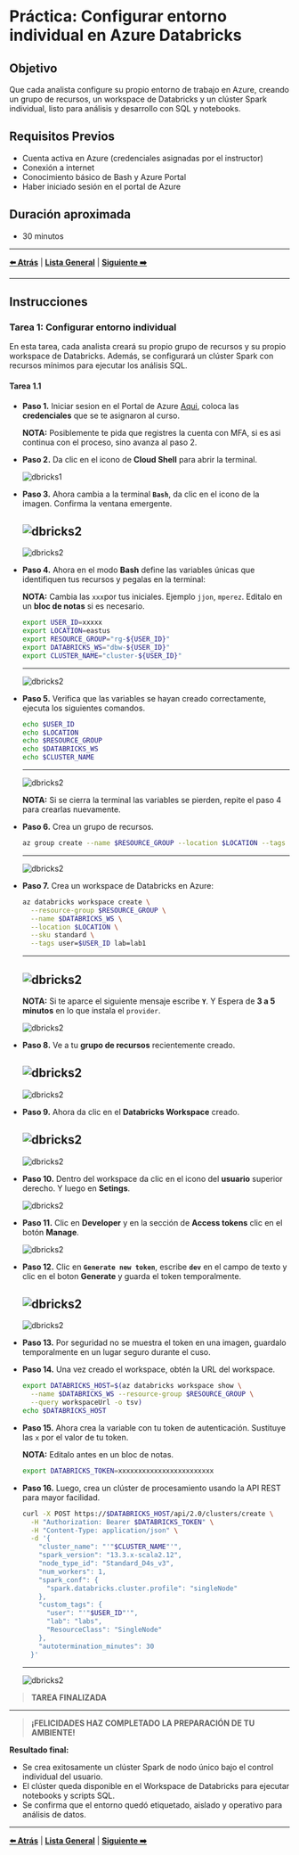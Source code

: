 # Práctica: Configurar entorno individual en Azure Databricks

## Objetivo

Que cada analista configure su propio entorno de trabajo en Azure, creando un grupo de recursos, un workspace de Databricks y un clúster Spark individual, listo para análisis y desarrollo con SQL y notebooks.

## Requisitos Previos

- Cuenta activa en Azure (credenciales asignadas por el instructor)
- Conexión a internet
- Conocimiento básico de Bash y Azure Portal
- Haber iniciado sesión en el portal de Azure

## Duración aproximada

- 30 minutos

---

**[⬅️ Atrás](https://netec-mx.github.io/Custom_NETEC_DBRICKS-DA_INT-Priv/Capítulo4/README.html)** | **[Lista General](https://netec-mx.github.io/Custom_NETEC_DBRICKS-DA_INT-Priv/)** | **[Siguiente ➡️](https://netec-mx.github.io/Custom_NETEC_DBRICKS-DA_INT-Priv/Capítulo1/README.html)**

---

## Instrucciones

### Tarea 1: Configurar entorno individual  

En esta tarea, cada analista creará su propio grupo de recursos y su propio workspace de Databricks. Además, se configurará un clúster Spark con recursos mínimos para ejecutar los análisis SQL.

#### Tarea 1.1

- **Paso 1.** Iniciar sesion en el Portal de Azure [Aqui](https://portal.azure.com/), coloca las **credenciales** que se te asignaron al curso.

    **NOTA:** Posiblemente te pida que registres la cuenta con MFA, si es asi continua con el proceso, sino avanza al paso 2.

- **Paso 2.** Da clic en el icono de **Cloud Shell** para abrir la terminal.

    ![dbricks1](/Custom_NETEC_DBRICKS-DA_INT-Priv/images/lab1/img1.png)

- **Paso 3.** Ahora cambia a la terminal **`Bash`**, da clic en el icono de la imagen. Confirma la ventana emergente.

    ![dbricks2](/Custom_NETEC_DBRICKS-DA_INT-Priv/images/lab1/img2.png)
    ---
    ![dbricks2](/Custom_NETEC_DBRICKS-DA_INT-Priv/images/lab1/img3.png)

- **Paso 4.** Ahora en el modo **Bash** define las variables únicas que identifiquen tus recursos y pegalas en la terminal:

    **NOTA:** Cambia las `xxx`por tus iniciales. Ejemplo `jjon`, `mperez`. Editalo en un **bloc de notas** si es necesario.

    ```bash
    export USER_ID=xxxxx
    export LOCATION=eastus
    export RESOURCE_GROUP="rg-${USER_ID}"
    export DATABRICKS_WS="dbw-${USER_ID}"
    export CLUSTER_NAME="cluster-${USER_ID}"
    ```
    ---
    ![dbricks2](/Custom_NETEC_DBRICKS-DA_INT-Priv/images/lab1/img4.png)

- **Paso 5.** Verifica que las variables se hayan creado correctamente, ejecuta los siguientes comandos.

    ```bash
    echo $USER_ID
    echo $LOCATION
    echo $RESOURCE_GROUP
    echo $DATABRICKS_WS
    echo $CLUSTER_NAME
    ```
    ---
    ![dbricks2](/Custom_NETEC_DBRICKS-DA_INT-Priv/images/lab1/img5.png)

    **NOTA:** Si se cierra la terminal las variables se pierden, repite el paso 4 para crearlas nuevamente.

- **Paso 6.** Crea un grupo de recursos.

    ```bash
    az group create --name $RESOURCE_GROUP --location $LOCATION --tags user=$USER_ID lab=lab1
    ```
    ---
    ![dbricks2](/Custom_NETEC_DBRICKS-DA_INT-Priv/images/lab1/img6.png)

- **Paso 7.** Crea un workspace de Databricks en Azure:

    ```bash
    az databricks workspace create \
      --resource-group $RESOURCE_GROUP \
      --name $DATABRICKS_WS \
      --location $LOCATION \
      --sku standard \
      --tags user=$USER_ID lab=lab1
    ```
    ---
    ![dbricks2](/Custom_NETEC_DBRICKS-DA_INT-Priv/images/lab1/img7.png)
    ---
    **NOTA:** Si te aparce el siguiente mensaje escribe **`Y`**. Y Espera de **3 a 5 minutos** en lo que instala el `provider`.
    
    ![dbricks2](/Custom_NETEC_DBRICKS-DA_INT-Priv/images/lab1/img8.png)

- **Paso 8.** Ve a tu **grupo de recursos** recientemente creado.

  ![dbricks2](/Custom_NETEC_DBRICKS-DA_INT-Priv/images/lab1/img9.png)
  ---
  ![dbricks2](/Custom_NETEC_DBRICKS-DA_INT-Priv/images/lab1/img10.png)

- **Paso 9.** Ahora da clic en el **Databricks Workspace** creado.

  ![dbricks2](/Custom_NETEC_DBRICKS-DA_INT-Priv/images/lab1/img11.png)
  ---
  ![dbricks2](/Custom_NETEC_DBRICKS-DA_INT-Priv/images/lab1/img12.png)

- **Paso 10.** Dentro del workspace da clic en el icono del **usuario** superior derecho. Y luego en **Setings**.

  ![dbricks2](/Custom_NETEC_DBRICKS-DA_INT-Priv/images/lab1/img13.png)

- **Paso 11.** Clic en **Developer** y en la sección de **Access tokens** clic en el botón **Manage**.

  ![dbricks2](/Custom_NETEC_DBRICKS-DA_INT-Priv/images/lab1/img14.png)

- **Paso 12.** Clic en **`Generate new token`**, escribe **`dev`** en el campo de texto y clic en el boton **Generate** y guarda el token temporalmente.

  ![dbricks2](/Custom_NETEC_DBRICKS-DA_INT-Priv/images/lab1/img15.png)
  ---
  ![dbricks2](/Custom_NETEC_DBRICKS-DA_INT-Priv/images/lab1/img16.png)

- **Paso 13.** Por seguridad no se muestra el token en una imagen, guardalo temporalmente en un lugar seguro durante el cuso.

- **Paso 14.** Una vez creado el workspace, obtén la URL del workspace.

  ```bash
  export DATABRICKS_HOST=$(az databricks workspace show \
    --name $DATABRICKS_WS --resource-group $RESOURCE_GROUP \
    --query workspaceUrl -o tsv)
  echo $DATABRICKS_HOST
  ```

- **Paso 15.** Ahora crea la variable con tu token de autenticación. Sustituye las `x` por el valor de tu token.

  **NOTA:** Editalo antes en un bloc de notas.

  ```bash
  export DATABRICKS_TOKEN=xxxxxxxxxxxxxxxxxxxxxxxx
  ```

- **Paso 16.** Luego, crea un clúster de procesamiento usando la API REST para mayor facilidad.

    ```bash
    curl -X POST https://$DATABRICKS_HOST/api/2.0/clusters/create \
      -H "Authorization: Bearer $DATABRICKS_TOKEN" \
      -H "Content-Type: application/json" \
      -d '{
        "cluster_name": "'"$CLUSTER_NAME"'",
        "spark_version": "13.3.x-scala2.12",
        "node_type_id": "Standard_D4s_v3",
        "num_workers": 1,
        "spark_conf": {
          "spark.databricks.cluster.profile": "singleNode"
        },
        "custom_tags": {
          "user": "'"$USER_ID"'",
          "lab": "labs",
          "ResourceClass": "SingleNode"
        },
        "autotermination_minutes": 30
      }'
    ```
    ---
    ![dbricks2](/Custom_NETEC_DBRICKS-DA_INT-Priv/images/lab1/img17.png)

> **TAREA FINALIZADA**
---

> **¡FELICIDADES HAZ COMPLETADO LA PREPARACIÓN DE TU AMBIENTE!**

**Resultado final:**
- Se crea exitosamente un clúster Spark de nodo único bajo el control individual del usuario.
- El clúster queda disponible en el Workspace de Databricks para ejecutar notebooks y scripts SQL.
- Se confirma que el entorno quedó etiquetado, aislado y operativo para análisis de datos.

---

**[⬅️ Atrás](https://netec-mx.github.io/Custom_NETEC_DBRICKS-DA_INT-Priv/Capítulo4/README.html)** | **[Lista General](https://netec-mx.github.io/Custom_NETEC_DBRICKS-DA_INT-Priv/)** | **[Siguiente ➡️](https://netec-mx.github.io/Custom_NETEC_DBRICKS-DA_INT-Priv/Capítulo1/README.html)**